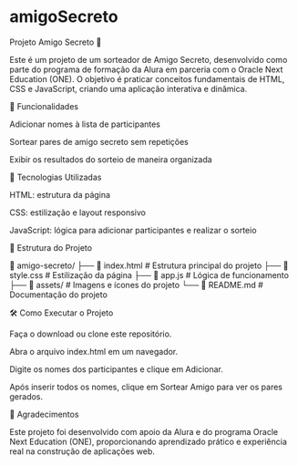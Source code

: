 # amigoSecreto
Projeto Amigo Secreto 🎁

Este é um projeto de um sorteador de Amigo Secreto, desenvolvido como parte do programa de formação da Alura em parceria com o Oracle Next Education (ONE). O objetivo é praticar conceitos fundamentais de HTML, CSS e JavaScript, criando uma aplicação interativa e dinâmica.

📌 Funcionalidades

Adicionar nomes à lista de participantes

Sortear pares de amigo secreto sem repetições

Exibir os resultados do sorteio de maneira organizada

🚀 Tecnologias Utilizadas

HTML: estrutura da página

CSS: estilização e layout responsivo

JavaScript: lógica para adicionar participantes e realizar o sorteio

📂 Estrutura do Projeto

📂 amigo-secreto/
├── 📄 index.html   # Estrutura principal do projeto
├── 📄 style.css    # Estilização da página
├── 📄 app.js       # Lógica de funcionamento
├── 📂 assets/      # Imagens e ícones do projeto
└── 📄 README.md    # Documentação do projeto

🛠 Como Executar o Projeto

Faça o download ou clone este repositório.

Abra o arquivo index.html em um navegador.

Digite os nomes dos participantes e clique em Adicionar.

Após inserir todos os nomes, clique em Sortear Amigo para ver os pares gerados.

🤝 Agradecimentos

Este projeto foi desenvolvido com apoio da Alura e do programa Oracle Next Education (ONE), proporcionando aprendizado prático e experiência real na construção de aplicações web.
